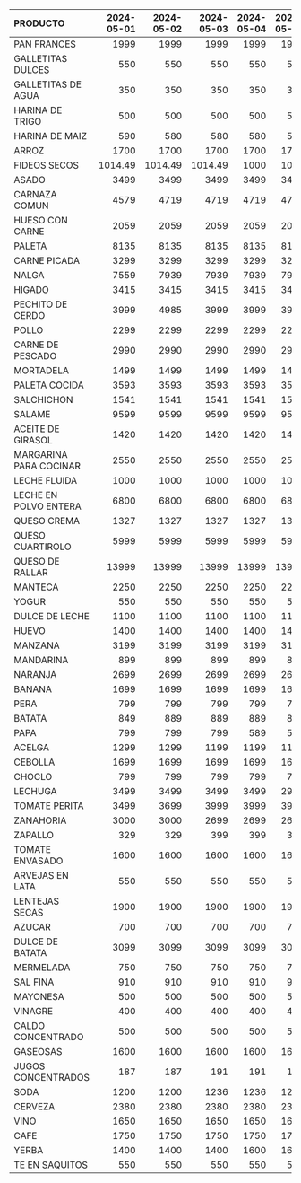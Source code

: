 | PRODUCTO               |   2024-05-01 |   2024-05-02 |   2024-05-03 |   2024-05-04 |   2024-05-05 |   2024-05-06 |   2024-05-07 |   2024-05-08 |   2024-05-09 |   2024-05-10 |   2024-05-11 |   2024-05-12 |   2024-05-13 |   2024-05-14 |   2024-05-15 |   2024-05-16 |   2024-05-17 |   2024-05-18 |   2024-05-19 |   2024-05-20 |   2024-05-21 |   2024-05-22 |
|:-----------------------|-------------:|-------------:|-------------:|-------------:|-------------:|-------------:|-------------:|-------------:|-------------:|-------------:|-------------:|-------------:|-------------:|-------------:|-------------:|-------------:|-------------:|-------------:|-------------:|-------------:|-------------:|-------------:|
| PAN FRANCES            |      1999    |      1999    |      1999    |         1999 |         1999 |         1999 |         1999 |         1999 |         1999 |      2098.99 |      2098.99 |      2098.99 |      2098.99 |      2098.99 |      2098.99 |      2098.99 |      2098.99 |      2098.99 |      2098.99 |      2098.99 |      2098.99 |      2098.99 |
| GALLETITAS DULCES      |       550    |       550    |       550    |          550 |          550 |          550 |          550 |          550 |          550 |       550    |       550    |       550    |       550    |       600    |       600    |       600    |       600    |       600    |       600    |       600    |       600    |       600    |
| GALLETITAS DE AGUA     |       350    |       350    |       350    |          350 |          350 |          350 |          350 |          350 |          350 |       350    |       350    |       350    |       350    |       400    |       400    |       400    |       400    |       400    |       400    |       400    |       400    |       400    |
| HARINA DE TRIGO        |       500    |       500    |       500    |          500 |          500 |          500 |          500 |          500 |          500 |       500    |       500    |       500    |       580    |       580    |       580    |       570    |       570    |       570    |       570    |       650    |       650    |       650    |
| HARINA DE MAIZ         |       590    |       580    |       580    |          580 |          580 |          580 |          580 |          580 |          580 |       580    |       580    |       580    |       580    |      1086    |      1086    |      1086    |      1086    |      1086    |      1086    |      1086    |      1086    |      1086    |
| ARROZ                  |      1700    |      1700    |      1700    |         1700 |         1700 |         1700 |         1700 |         1700 |         1700 |      1700    |      1700    |      1700    |      1600    |      1600    |      1600    |      1800    |      1800    |      1800    |      1800    |      1800    |      1800    |      1800    |
| FIDEOS SECOS           |      1014.49 |      1014.49 |      1014.49 |         1000 |         1000 |         1000 |         1000 |         1000 |         1000 |      1000    |      1000    |      1000    |      1000    |      1000    |      1000    |      1000    |      1000    |      1000    |      1000    |      1000    |      1000    |      1000    |
| ASADO                  |      3499    |      3499    |      3499    |         3499 |         3499 |         3499 |         3499 |         3499 |         3499 |      3499    |      3499    |      3499    |      3499    |      3499    |      3499    |      3849    |      3849    |      3849    |      3849    |      3849    |      3849    |      3849    |
| CARNAZA COMUN          |      4579    |      4719    |      4719    |         4719 |         4719 |         4719 |         4719 |         4719 |         4719 |      4719    |      4719    |      4719    |      4719    |      4719    |      4719    |      4719    |      4719    |      4719    |      4719    |      4719    |      4955    |      4955    |
| HUESO CON CARNE        |      2059    |      2059    |      2059    |         2059 |         2059 |         1999 |         1999 |         1999 |         1999 |      2059    |      2059    |      2059    |      1999    |      1999    |      1999    |      1999    |      1999    |      2265    |      2265    |      1999    |      1999    |      1999    |
| PALETA                 |      8135    |      8135    |      8135    |         8135 |         8135 |         8135 |         8135 |         8135 |         8135 |      8135    |      8135    |      8135    |      8135    |      8135    |      8135    |      8539    |      8539    |      8539    |      8539    |      8539    |      8975    |      8975    |
| CARNE PICADA           |      3299    |      3299    |      3299    |         3299 |         3299 |         3299 |         3299 |         3299 |         3299 |      3299    |      3299    |      3299    |      3299    |      3299    |      3299    |      3629    |      3629    |      3629    |      3629    |      3629    |      3629    |      3629    |
| NALGA                  |      7559    |      7939    |      7939    |         7939 |         7939 |         7939 |         7939 |         7939 |         7939 |      7939    |      7939    |      7939    |      7939    |      7939    |      7939    |      8339    |      8339    |      8339    |      8339    |      8339    |      8755    |      8755    |
| HIGADO                 |      3415    |      3415    |      3415    |         3415 |         3415 |         3415 |         3415 |         3415 |         3415 |      3415    |      3415    |      3415    |      3415    |      3415    |      3415    |      3415    |      3415    |      3415    |      3415    |      3415    |      3415    |      3415    |
| PECHITO DE CERDO       |      3999    |      4985    |      3999    |         3999 |         3999 |         4985 |         4985 |         4985 |         4985 |      3999    |      3999    |      3999    |      4985    |      4985    |      4985    |      4985    |      4985    |      4199    |      4199    |      4985    |      4199    |      4199    |
| POLLO                  |      2299    |      2299    |      2299    |         2299 |         2299 |         2299 |         2299 |         2299 |         2299 |      2299    |      2299    |      2299    |      2299    |      2399    |      2399    |      2399    |      2399    |      2399    |      2399    |      2399    |      2399    |      2399    |
| CARNE DE PESCADO       |      2990    |      2990    |      2990    |         2990 |         2990 |         2990 |         2990 |         2990 |         2990 |      2990    |      2990    |      2990    |      2990    |      2990    |      2990    |      2990    |      2990    |      2990    |      2990    |      2990    |      2990    |      2990    |
| MORTADELA              |      1499    |      1499    |      1499    |         1499 |         1499 |         1499 |         1499 |         1499 |         1499 |      1499    |      1499    |      1499    |      1499    |      1499    |      1499    |      1499    |      1499    |      1499    |      1499    |      1499    |      1499    |      1499    |
| PALETA COCIDA          |      3593    |      3593    |      3593    |         3593 |         3593 |         3593 |         3593 |         3593 |         3593 |      3593    |      3593    |      3593    |      3593    |      3593    |      3593    |      3593    |      3593    |      3593    |      3593    |      3593    |      3593    |      3593    |
| SALCHICHON             |      1541    |      1541    |      1541    |         1541 |         1541 |         1541 |         1541 |         1541 |         1541 |      1541    |      1541    |      1541    |      1541    |      1541    |      1541    |      1541    |      1541    |      1541    |      1541    |      1541    |      1541    |      1541    |
| SALAME                 |      9599    |      9599    |      9599    |         9599 |         9599 |         9599 |         9599 |         9599 |         9599 |      9599    |      9599    |      9599    |      9599    |      9599    |      9599    |      9599    |      9599    |      9599    |      9599    |      9599    |      9599    |      9599    |
| ACEITE DE GIRASOL      |      1420    |      1420    |      1420    |         1420 |         1420 |         1420 |         1420 |         1420 |         1420 |      1390    |      1390    |      1390    |      1390    |      1390    |      1390    |      1390    |      1390    |      1449    |      1449    |      1449    |      1449    |      1449    |
| MARGARINA PARA COCINAR |      2550    |      2550    |      2550    |         2550 |         2550 |         2550 |         2550 |         2550 |         2550 |      2550    |      2550    |      2550    |      2550    |      2550    |      2550    |      2550    |      2550    |      2550    |      2550    |      2550    |      2550    |      2550    |
| LECHE FLUIDA           |      1000    |      1000    |      1000    |         1000 |         1000 |         1000 |         1000 |         1000 |         1000 |      1000    |      1000    |      1000    |      1000    |      1132.4  |      1132.4  |      1155    |      1155    |      1155    |      1155    |      1155    |      1155    |      1155    |
| LECHE EN POLVO ENTERA  |      6800    |      6800    |      6800    |         6800 |         6800 |         6800 |         6800 |         6800 |         6800 |      6800    |      6800    |      6800    |      6800    |      6800    |      6800    |      6800    |      6800    |      6800    |      6800    |      6800    |      6800    |      6800    |
| QUESO CREMA            |      1327    |      1327    |      1327    |         1327 |         1327 |         1327 |         1327 |         1327 |         1327 |      1327    |      1327    |      1327    |      1327    |      1327    |      1327    |      1327    |      1327    |      1327    |      1327    |      1327    |      1327    |      1327    |
| QUESO CUARTIROLO       |      5999    |      5999    |      5999    |         5999 |         5999 |         5999 |         5999 |         5999 |         6599 |      6599    |      6599    |      6599    |      6599    |      6599    |      6599    |      6599    |      6599    |      6599    |      6599    |      6599    |      6599    |      6599    |
| QUESO DE RALLAR        |     13999    |     13999    |     13999    |        13999 |        13999 |        13999 |        13999 |        13999 |        13999 |     13999    |     13999    |     13999    |     13999    |     13999    |     13999    |     13999    |     13999    |     13999    |     13999    |     13999    |     13999    |     13999    |
| MANTECA                |      2250    |      2250    |      2250    |         2250 |         2250 |         2250 |         2250 |         2250 |         2250 |      2250    |      2250    |      2250    |      2250    |      2250    |      2250    |      2250    |      2250    |      2250    |      2250    |      2250    |      2250    |      2250    |
| YOGUR                  |       550    |       550    |       550    |          550 |          550 |          550 |          550 |          550 |          550 |       550    |       550    |       550    |       550    |       550    |       550    |       550    |       550    |       550    |       550    |       550    |       550    |       600    |
| DULCE DE LECHE         |      1100    |      1100    |      1100    |         1100 |         1100 |         1100 |         1100 |         1100 |         1100 |      1100    |      1100    |      1100    |      1100    |      1100    |      1100    |      1100    |      1100    |      1100    |      1100    |      1100    |      1100    |      1100    |
| HUEVO                  |      1400    |      1400    |      1400    |         1400 |         1400 |         1400 |         1400 |         1400 |         1400 |      1400    |      1400    |      1400    |      1450    |      1450    |      1450    |      1450    |      1450    |      1450    |      1450    |      1450    |      1450    |      1450    |
| MANZANA                |      3199    |      3199    |      3199    |         3199 |         3199 |         3199 |         3199 |         3199 |         3199 |      3199    |      3199    |      3199    |      3199    |      3199    |      3199    |      3199    |      3199    |      3299    |      3299    |      3299    |      3299    |      3299    |
| MANDARINA              |       899    |       899    |       899    |          899 |          899 |          899 |          899 |          899 |          899 |       899    |       899    |       899    |       899    |       899    |       899    |       899    |       899    |       899    |       899    |       899    |       899    |       899    |
| NARANJA                |      2699    |      2699    |      2699    |         2699 |         2699 |         2699 |         2699 |         2699 |         2699 |      2699    |      2699    |      2699    |      2699    |      2699    |      2699    |      2699    |      2699    |      2699    |      2699    |      2699    |      2699    |      2699    |
| BANANA                 |      1699    |      1699    |      1699    |         1699 |         1699 |         1699 |         1699 |         1699 |         1699 |      1699    |      1499    |      1499    |      1499    |      1499    |      1499    |      1499    |      1499    |      1899    |      1899    |      1899    |      1899    |      1899    |
| PERA                   |       799    |       799    |       799    |          799 |          799 |         1699 |          799 |          799 |          799 |       799    |       799    |       799    |       799    |       799    |       799    |       799    |       799    |       799    |       799    |       799    |       799    |       799    |
| BATATA                 |       849    |       889    |       889    |          889 |          889 |          889 |          889 |          889 |          945 |       945    |       945    |       945    |       945    |       945    |       945    |       959    |       959    |       999    |       999    |       999    |       999    |       999    |
| PAPA                   |       799    |       799    |       799    |          589 |          589 |          589 |          589 |          589 |          589 |       589    |       589    |       589    |       589    |       589    |       589    |       589    |       799    |       799    |       799    |       799    |       799    |       799    |
| ACELGA                 |      1299    |      1299    |      1199    |         1199 |         1199 |         1199 |         1199 |         1199 |         1199 |      1199    |      1199    |      1199    |      1199    |      1199    |      1199    |      1199    |      1199    |      1199    |      1199    |      1199    |      1199    |      1199    |
| CEBOLLA                |      1699    |      1699    |      1699    |         1699 |         1699 |         1699 |         1699 |         1699 |         1699 |      1699    |      1699    |      1699    |      1699    |      1699    |      1699    |      1699    |      1699    |      1699    |      1699    |      1699    |      1699    |      1699    |
| CHOCLO                 |       799    |       799    |       799    |          799 |          799 |          799 |          799 |          749 |          749 |       749    |       799    |       799    |       799    |       999    |       999    |      1199    |      1199    |      1399    |      1399    |      1399    |      1399    |      1399    |
| LECHUGA                |      3499    |      3499    |      3499    |         3499 |         2999 |         2999 |         2999 |         2999 |         2999 |      2999    |      3599    |      3599    |      3599    |      3599    |      3599    |      3699    |      3699    |      3699    |      3699    |      3699    |      3699    |      3699    |
| TOMATE PERITA          |      3499    |      3699    |      3999    |         3999 |         3999 |         3999 |         4499 |         4499 |         4499 |      4499    |      4999    |      4999    |      4999    |      4999    |      4999    |      6499    |      6499    |      6499    |      6499    |      6499    |      6499    |      6499    |
| ZANAHORIA              |      3000    |      3000    |      2699    |         2699 |         2699 |         2699 |         2699 |         2699 |         2699 |      2699    |      2699    |      2699    |      2699    |      2699    |      2699    |      2699    |      2699    |      2699    |      2699    |      2699    |      2699    |      2699    |
| ZAPALLO                |       329    |       329    |       399    |          399 |          399 |          399 |          399 |          399 |          399 |       399    |       399    |       329    |       329    |       329    |       329    |       329    |       329    |       329    |       329    |       329    |       329    |       329    |
| TOMATE ENVASADO        |      1600    |      1600    |      1600    |         1600 |         1600 |         1600 |         1600 |         1600 |         1600 |      1600    |      1600    |      1600    |      1600    |      1600    |      1600    |      1600    |      1600    |      1600    |      1600    |      1600    |      1600    |      1600    |
| ARVEJAS EN LATA        |       550    |       550    |       550    |          550 |          550 |          550 |          550 |          550 |          550 |       550    |       550    |       550    |       550    |       550    |       550    |       600    |       600    |       600    |       600    |       600    |       600    |       600    |
| LENTEJAS SECAS         |      1900    |      1900    |      1900    |         1900 |         1900 |         1900 |         1900 |         1900 |         1900 |      1900    |      1900    |      1900    |      1900    |      1900    |      1900    |      1900    |      1900    |      1900    |      1900    |      1900    |      1900    |      1900    |
| AZUCAR                 |       700    |       700    |       700    |          700 |          700 |          700 |          700 |          700 |          700 |       700    |       700    |       700    |       700    |       700    |       700    |       700    |       700    |       700    |       700    |       700    |       700    |       700    |
| DULCE DE BATATA        |      3099    |      3099    |      3099    |         3099 |         3099 |         3099 |         3099 |         3099 |         3099 |      3099    |      3099    |      3099    |      3099    |      3099    |      3099    |      3099    |      3099    |      3099    |      3099    |      3099    |      3099    |      3099    |
| MERMELADA              |       750    |       750    |       750    |          750 |          750 |          750 |          750 |          750 |          750 |       750    |       750    |       750    |       750    |       800    |       800    |       800    |       800    |       800    |       800    |       800    |       800    |       800    |
| SAL FINA               |       910    |       910    |       910    |          910 |          910 |          910 |          910 |          910 |          910 |      1250    |      1250    |      1250    |      1250    |      1250    |      1250    |      1250    |      1250    |      1250    |      1250    |      1250    |      1250    |      1250    |
| MAYONESA               |       500    |       500    |       500    |          500 |          500 |          500 |          500 |          500 |          500 |       500    |       500    |       500    |       500    |       500    |       500    |       500    |       500    |       500    |       500    |       500    |       500    |       500    |
| VINAGRE                |       400    |       400    |       400    |          400 |          400 |          400 |          400 |          400 |          400 |       400    |       400    |       400    |       400    |       400    |       400    |       400    |       400    |       400    |       400    |       400    |       400    |       400    |
| CALDO CONCENTRADO      |       500    |       500    |       500    |          500 |          500 |          500 |          500 |          500 |          500 |       500    |       500    |       500    |       500    |       500    |       500    |       550    |       550    |       550    |       550    |       550    |       550    |       550    |
| GASEOSAS               |      1600    |      1600    |      1600    |         1600 |         1600 |         1600 |         1600 |         1600 |         1600 |      1600    |      1600    |      1600    |      1600    |      1600    |      1600    |      1650    |      1650    |      1650    |      1650    |      1650    |      1650    |      1650    |
| JUGOS CONCENTRADOS     |       187    |       187    |       191    |          191 |          191 |          191 |          191 |          191 |          191 |       198    |       198    |       198    |       198    |       198    |       198    |       198    |       198    |       198    |       198    |       198    |       198    |       198    |
| SODA                   |      1200    |      1200    |      1236    |         1236 |         1236 |         1236 |         1236 |         1236 |         1236 |      1236    |      1236    |      1236    |      1236    |      1236    |      1236    |      1236    |      1236    |      1236    |      1236    |      1236    |      1236    |      1236    |
| CERVEZA                |      2380    |      2380    |      2380    |         2380 |         2380 |         2380 |         2380 |         2380 |         2380 |      2380    |      2380    |      2380    |      2380    |      2380    |      2380    |      2378    |      2378    |      2378    |      2378    |      2378    |      2378    |      2378    |
| VINO                   |      1650    |      1650    |      1650    |         1650 |         1650 |         1650 |         1650 |         1650 |         1650 |      1650    |      1650    |      1650    |      1650    |      1650    |      1650    |      1700    |      1700    |      1700    |      1700    |      1700    |      1700    |      1700    |
| CAFE                   |      1750    |      1750    |      1750    |         1750 |         1750 |         1750 |         1750 |         1750 |         1750 |      1750    |      1750    |      1750    |      1750    |      1750    |      1750    |      1750    |      1750    |      1750    |      1750    |      1750    |      1750    |      1750    |
| YERBA                  |      1400    |      1400    |      1400    |         1600 |         1600 |         1600 |         1600 |         1600 |         1600 |      1600    |      1600    |      1600    |      1600    |      1650    |      1650    |      1650    |      1650    |      1650    |      1650    |      1650    |      1650    |      1650    |
| TE EN SAQUITOS         |       550    |       550    |       550    |          550 |          550 |          550 |          550 |          550 |          550 |       550    |       550    |       550    |       550    |       550    |       550    |       550    |       550    |       550    |       550    |       550    |       550    |       550    |